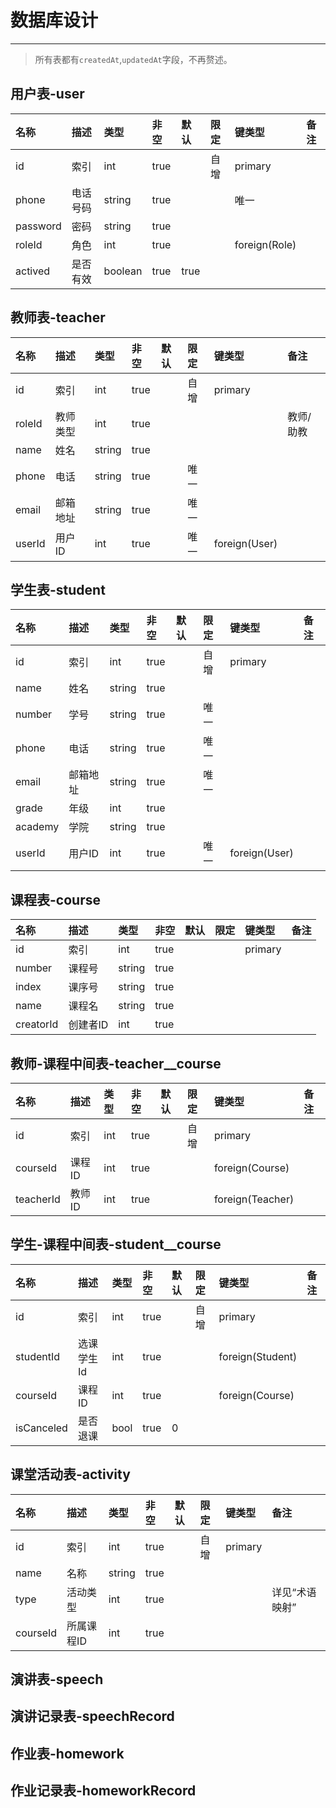 # 数据库设计

---

> 所有表都有`createdAt`,`updatedAt`字段，不再赘述。

## 用户表-user

| 名称 | 描述 | 类型 | 非空 | 默认 | 限定 | 键类型 | 备注 |
| :--- | :--- | :--- | :--- | :--- | :--- | :--- | :--- |
| id | 索引 | int | true |  | 自增 | primary |  |
| phone | 电话号码 | string | true |  |  | 唯一 |  |
| password | 密码 | string | true |  |  |  |  |
| roleId | 角色 | int | true |  |  | foreign\(Role\) |  |
| actived | 是否有效 | boolean | true | true |  |  |  |

## 教师表-teacher

| 名称 | 描述 | 类型 | 非空 | 默认 | 限定 | 键类型 | 备注 |
| :--- | :--- | :--- | :--- | :--- | :--- | :--- | :--- |
| id | 索引 | int | true |  | 自增 | primary |  |
| roleId | 教师类型 | int | true |  |  |  | 教师/助教 |
| name | 姓名 | string | true |  |  |  |  |
| phone | 电话 | string | true |  | 唯一 |  |  |
| email | 邮箱地址 | string | true |  | 唯一 |  |  |
| userId | 用户ID | int | true |  | 唯一 | foreign\(User\) |  |

## 学生表-student

| 名称 | 描述 | 类型 | 非空 | 默认 | 限定 | 键类型 | 备注 |
| :--- | :--- | :--- | :--- | :--- | :--- | :--- | :--- |
| id | 索引 | int | true |  | 自增 | primary |  |
| name | 姓名 | string | true |  |  |  |  |
| number | 学号 | string | true |  | 唯一 |  |  |
| phone | 电话 | string | true |  | 唯一 |  |  |
| email | 邮箱地址 | string | true |  | 唯一 |  |  |
| grade | 年级 | int | true |  |  |  |  |
| academy | 学院 | string | true |  |  |  |  |
| userId | 用户ID | int | true |  | 唯一 | foreign\(User\) |  |

## 课程表-course

| 名称 | 描述 | 类型 | 非空 | 默认 | 限定 | 键类型 | 备注 |
| :--- | :--- | :--- | :--- | :--- | :--- | :--- | :--- |
| id | 索引 | int | true |  |  | primary |  |
| number | 课程号 | string | true |  |  |  |  |
| index | 课序号 | string | true |  |  |  |  |
| name | 课程名 | string | true |  |  |  |  |
| creatorId | 创建者ID | int | true |  |  |  |  |

## 教师-课程中间表-teacher\_\_course

| 名称 | 描述 | 类型 | 非空 | 默认 | 限定 | 键类型 | 备注 |
| :--- | :--- | :--- | :--- | :--- | :--- | :--- | :--- |
| id | 索引 | int | true |  | 自增 | primary |  |
| courseId | 课程ID | int | true |  |  | foreign\(Course\) |  |
| teacherId | 教师ID | int | true |  |  | foreign\(Teacher\) |  |

## 学生-课程中间表-student\_\_course

| 名称 | 描述 | 类型 | 非空 | 默认 | 限定 | 键类型 | 备注 |
| :--- | :--- | :--- | :--- | :--- | :--- | :--- | :--- |
| id | 索引 | int | true |  | 自增 | primary |  |
| studentId | 选课学生Id | int | true |  |  | foreign\(Student\) |  |
| courseId | 课程ID | int | true |  |  | foreign\(Course\) |  |
| isCanceled | 是否退课 | bool | true | 0 |  |  |  |

## 课堂活动表-activity

| 名称 | 描述 | 类型 | 非空 | 默认 | 限定 | 键类型 | 备注 |
| :--- | :--- | :--- | :--- | :--- | :--- | :--- | :--- |
| id | 索引 | int | true |  | 自增 | primary |  |
| name | 名称 | string | true |  |  |  |  |
| type | 活动类型 | int | true |  |  |  | 详见“术语映射” |
| courseId | 所属课程ID | int | true |  |  |  |  |

## 演讲表-speech

## 演讲记录表-speechRecord

## 作业表-homework

## 作业记录表-homeworkRecord



